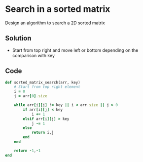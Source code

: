 # Search in a sorted matrix
Design an algorithm to search a 2D sorted matrix

## Solution
- Start from top right and move left or bottom depending on the comparison with key

## Code
```ruby
def sorted_matrix_search(arr, key)
    # Start from top right element
    i = 0
    j = arr[0].size

    while arr[i][j] != key || i < arr.size || j > 0
        if arr[i][j] < key
            i += 1
        elsif arr[i][j] > key
            j -= 1
        else
            return i,j
        end
    end

    return -1,-1
end
```
